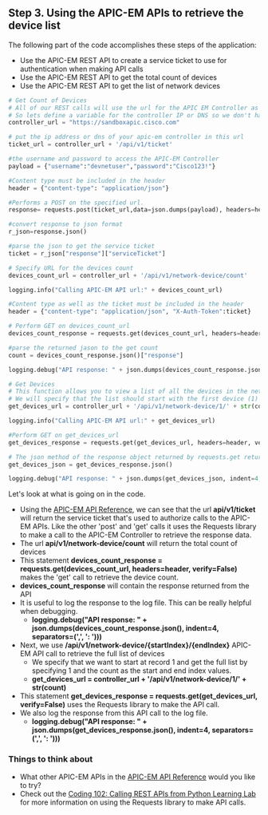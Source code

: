## Step 3. Using the APIC-EM APIs to retrieve the device list
The following part of the code accomplishes these steps of the application:

* Use the APIC-EM REST API to create a service ticket to use for authentication when making API calls
* Use the APIC-EM REST API to get the total count of devices
* Use the APIC-EM REST API to get the list of network devices

```python
# Get Count of Devices
# All of our REST calls will use the url for the APIC EM Controller as the base URL
# So lets define a variable for the controller IP or DNS so we don't have to keep typing it
controller_url = "https://sandboxapic.cisco.com"

# put the ip address or dns of your apic-em controller in this url
ticket_url = controller_url + '/api/v1/ticket'

#the username and password to access the APIC-EM Controller
payload = {"username":"devnetuser","password":"Cisco123!"}

#Content type must be included in the header
header = {"content-type": "application/json"}

#Performs a POST on the specified url.
response= requests.post(ticket_url,data=json.dumps(payload), headers=header, verify=False)

#convert response to json format
r_json=response.json()

#parse the json to get the service ticket
ticket = r_json["response"]["serviceTicket"]

# Specify URL for the devices count
devices_count_url = controller_url + '/api/v1/network-device/count'

logging.info("Calling APIC-EM API url:" + devices_count_url)

#Content type as well as the ticket must be included in the header
header = {"content-type": "application/json", "X-Auth-Token":ticket}

# Perform GET on devices_count_url
devices_count_response = requests.get(devices_count_url, headers=header, verify=False)

#parse the returned jason to the get count
count = devices_count_response.json()["response"]

logging.debug("API response: " + json.dumps(devices_count_response.json(), indent=4, separators=(',', ': ')))

# Get Devices
# This function allows you to view a list of all the devices in the network.
# We will specify that the list should start with the first device (1) and end with the last device #which is the count of all the devices we retrieved in the previous step
get_devices_url = controller_url + '/api/v1/network-device/1/' + str(count)

logging.info("Calling APIC-EM API url:" + get_devices_url)

#Perform GET on get_devices_url
get_devices_response = requests.get(get_devices_url, headers=header, verify=False)

# The json method of the response object returned by requests.get returns the request body in json format
get_devices_json = get_devices_response.json()

logging.debug("API response: " + json.dumps(get_devices_json, indent=4, separators=(',', ': ')))

```
Let's look at what is going on in the code.

* Using the [APIC-EM API Reference](http://devnetapic.cisco.com), we can see that the url **api/v1/ticket** will return the service ticket that's used to authorize calls to the APIC-EM APIs.  Like the other 'post' and 'get' calls it uses the Requests library to make a call to the APIC-EM Controller to retrieve the response data.
* The url **api/v1/network-device/count** will return the total count of devices
* This statement **devices_count_response = requests.get(devices_count_url, headers=header, verify=False)** makes the 'get' call to retrieve the device count.
* **devices_count_response** will contain the response returned from the API
* It is useful to log the response to the log file.  This can be really helpful when debugging.
    * **logging.debug("API response: " + json.dumps(devices_count_response.json(), indent=4, separators=(',', ': ')))**
* Next, we use **/api/v1/network-device/{startIndex}/{endIndex}** APIC-EM API call to retrieve the full list of devices
    * We specify that we want to start at record 1 and get the full list by specifying 1 and the count as the start and end index values.
    * **get_devices_url = controller_url + '/api/v1/network-device/1/' + str(count)**
* This statement **get_devices_response = requests.get(get_devices_url, verify=False)** uses the Requests library to make the API call.
* We also log the response from this API call to the log file.
    * **logging.debug("API response: " + json.dumps(get_devices_response.json(), indent=4, separators=(',', ': ')))**


### Things to think about
* What other APIC-EM APIs in the [APIC-EM API Reference](http://devnetapic.cisco.com) would you like to try?
* Check out the [Coding 102: Calling REST APIs from Python Learning Lab](/#/labs/coding-102-rest-python/step/1) for more information on using the Requests library to make API calls.
